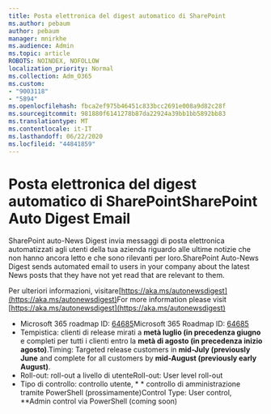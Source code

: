 ```yaml
---
title: Posta elettronica del digest automatico di SharePoint
ms.author: pebaum
author: pebaum
manager: mnirkhe
ms.audience: Admin
ms.topic: article
ROBOTS: NOINDEX, NOFOLLOW
localization_priority: Normal
ms.collection: Adm_O365
ms.custom:
- "9003118"
- "5894"
ms.openlocfilehash: fbca2ef975b46451c833bcc2691e008a9d82c28f
ms.sourcegitcommit: 981880f6141278b87da22924a39bb1bb5892bb83
ms.translationtype: MT
ms.contentlocale: it-IT
ms.lasthandoff: 06/22/2020
ms.locfileid: "44841859"
---
```

# <a name="sharepoint-auto-digest-email"></a><span data-ttu-id="f27c3-102">Posta elettronica del digest automatico di SharePoint</span><span class="sxs-lookup"><span data-stu-id="f27c3-102">SharePoint Auto Digest Email</span></span>

<span data-ttu-id="f27c3-103">SharePoint auto-News Digest invia messaggi di posta elettronica automatizzati agli utenti della tua azienda riguardo alle ultime notizie che non hanno ancora letto e che sono rilevanti per loro.</span><span class="sxs-lookup"><span data-stu-id="f27c3-103">SharePoint Auto-News Digest sends automated email to users in your company about the latest News posts that they have not yet read that are relevant to them.</span></span>

<span data-ttu-id="f27c3-104">Per ulteriori informazioni, visitare[https://aka.ms/autonewsdigest](https://aka.ms/autonewsdigest)</span><span class="sxs-lookup"><span data-stu-id="f27c3-104">For more information please visit [https://aka.ms/autonewsdigest](https://aka.ms/autonewsdigest)</span></span>

- <span data-ttu-id="f27c3-105">Microsoft 365 roadmap ID: [64685](https://www.microsoft.com/microsoft-365/roadmap?filters=&featureid=64685)</span><span class="sxs-lookup"><span data-stu-id="f27c3-105">Microsoft 365 Roadmap ID:  [64685](https://www.microsoft.com/microsoft-365/roadmap?filters=&featureid=64685)</span></span>
- <span data-ttu-id="f27c3-106">Tempistica: clienti di release mirati a **metà luglio (in precedenza giugno** e completi per tutti i clienti entro la **metà di agosto (in precedenza inizio agosto)**.</span><span class="sxs-lookup"><span data-stu-id="f27c3-106">Timing: Targeted release customers in  **mid-July (previously June**  and complete for all customers by  **mid-August (previously early August)**.</span></span>
- <span data-ttu-id="f27c3-107">Roll-out: roll-out a livello di utente</span><span class="sxs-lookup"><span data-stu-id="f27c3-107">Roll-out: User level roll-out</span></span>
- <span data-ttu-id="f27c3-108">Tipo di controllo: controllo utente, \* \* controllo di amministrazione tramite PowerShell (prossimamente)</span><span class="sxs-lookup"><span data-stu-id="f27c3-108">Control Type: User control,  \*\*Admin control via PowerShell (coming soon)</span></span>
